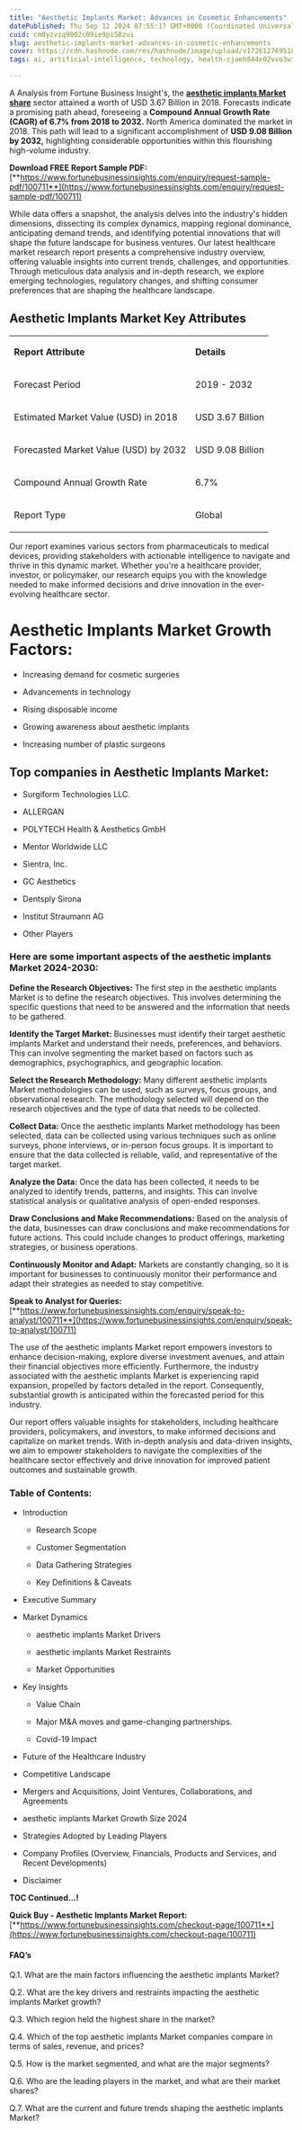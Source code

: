 ```yaml
---
title: "Aesthetic Implants Market: Advances in Cosmetic Enhancements"
datePublished: Thu Sep 12 2024 07:55:17 GMT+0000 (Coordinated Universal Time)
cuid: cm0yzviq9002c09ie9pi58zui
slug: aesthetic-implants-market-advances-in-cosmetic-enhancements
cover: https://cdn.hashnode.com/res/hashnode/image/upload/v1726127695182/d1eb90d6-2553-4ae7-af1c-f91a7f2a6413.png
tags: ai, artificial-intelligence, technology, health-cjaeh844x02vvo3wtj5r2s75q, healthcare

---
```


A Analysis from Fortune Business Insight's, the [**aesthetic implants Market share**](https://www.fortunebusinessinsights.com/industry-reports/aesthetic-implants-market-100711) sector attained a worth of USD 3.67 Billion in 2018. Forecasts indicate a promising path ahead, foreseeing a **Compound Annual Growth Rate (CAGR) of 6.7% from 2018 to 2032.** North America dominated the market in 2018. This path will lead to a significant accomplishment of **USD 9.08 Billion by 2032,** highlighting considerable opportunities within this flourishing high-volume industry.

**Download FREE Report Sample PDF:** [**https://www.fortunebusinessinsights.com/enquiry/request-sample-pdf/100711**](https://www.fortunebusinessinsights.com/enquiry/request-sample-pdf/100711)

While data offers a snapshot, the analysis delves into the industry's hidden dimensions, dissecting its complex dynamics, mapping regional dominance, anticipating demand trends, and identifying potential innovations that will shape the future landscape for business ventures. Our latest healthcare market research report presents a comprehensive industry overview, offering valuable insights into current trends, challenges, and opportunities. Through meticulous data analysis and in-depth research, we explore emerging technologies, regulatory changes, and shifting consumer preferences that are shaping the healthcare landscape.

## **Aesthetic Implants Market Key Attributes**

<table><tbody><tr><td colspan="1" rowspan="1"><p><strong>Report Attribute</strong></p></td><td colspan="1" rowspan="1"><p><strong>Details</strong></p></td></tr><tr><td colspan="1" rowspan="1"><p>Forecast Period</p></td><td colspan="1" rowspan="1"><p>2019 - 2032</p></td></tr><tr><td colspan="1" rowspan="1"><p>Estimated Market Value (USD) in&nbsp;2018</p></td><td colspan="1" rowspan="1"><p>USD 3.67 Billion</p></td></tr><tr><td colspan="1" rowspan="1"><p>Forecasted Market Value (USD) by&nbsp;2032</p></td><td colspan="1" rowspan="1"><p>USD 9.08 Billion</p></td></tr><tr><td colspan="1" rowspan="1"><p>Compound Annual Growth Rate</p></td><td colspan="1" rowspan="1"><p>6.7%</p></td></tr><tr><td colspan="1" rowspan="1"><p>Report Type</p></td><td colspan="1" rowspan="1"><p>Global</p></td></tr></tbody></table>

Our report examines various sectors from pharmaceuticals to medical devices, providing stakeholders with actionable intelligence to navigate and thrive in this dynamic market. Whether you're a healthcare provider, investor, or policymaker, our research equips you with the knowledge needed to make informed decisions and drive innovation in the ever-evolving healthcare sector.

# Aesthetic Implants Market Growth Factors:

* Increasing demand for cosmetic surgeries
    
* Advancements in technology
    
* Rising disposable income
    
* Growing awareness about aesthetic implants
    
* Increasing number of plastic surgeons
    

## **Top companies in Aesthetic Implants Market:**

* Surgiform Technologies LLC.
    
* ALLERGAN
    
* POLYTECH Health & Aesthetics GmbH
    
* Mentor Worldwide LLC
    
* Sientra, Inc.
    
* GC Aesthetics
    
* Dentsply Sirona
    
* Institut Straumann AG
    
* Other Players
    

### **Here are some important aspects of the aesthetic implants Market 2024-2030:**

**Define the Research Objectives:** The first step in the aesthetic implants Market is to define the research objectives. This involves determining the specific questions that need to be answered and the information that needs to be gathered.

**Identify the Target Market:** Businesses must identify their target aesthetic implants Market and understand their needs, preferences, and behaviors. This can involve segmenting the market based on factors such as demographics, psychographics, and geographic location.

**Select the Research Methodology:** Many different aesthetic implants Market methodologies can be used, such as surveys, focus groups, and observational research. The methodology selected will depend on the research objectives and the type of data that needs to be collected.

**Collect Data:** Once the aesthetic implants Market methodology has been selected, data can be collected using various techniques such as online surveys, phone interviews, or in-person focus groups. It is important to ensure that the data collected is reliable, valid, and representative of the target market.

**Analyze the Data:** Once the data has been collected, it needs to be analyzed to identify trends, patterns, and insights. This can involve statistical analysis or qualitative analysis of open-ended responses.

**Draw Conclusions and Make Recommendations:** Based on the analysis of the data, businesses can draw conclusions and make recommendations for future actions. This could include changes to product offerings, marketing strategies, or business operations.

**Continuously Monitor and Adapt:** Markets are constantly changing, so it is important for businesses to continuously monitor their performance and adapt their strategies as needed to stay competitive.

**Speak to Analyst for Queries:** [**https://www.fortunebusinessinsights.com/enquiry/speak-to-analyst/100711**](https://www.fortunebusinessinsights.com/enquiry/speak-to-analyst/100711)

The use of the aesthetic implants Market report empowers investors to enhance decision-making, explore diverse investment avenues, and attain their financial objectives more efficiently. Furthermore, the industry associated with the aesthetic implants Market is experiencing rapid expansion, propelled by factors detailed in the report. Consequently, substantial growth is anticipated within the forecasted period for this industry.

Our report offers valuable insights for stakeholders, including healthcare providers, policymakers, and investors, to make informed decisions and capitalize on market trends. With in-depth analysis and data-driven insights, we aim to empower stakeholders to navigate the complexities of the healthcare sector effectively and drive innovation for improved patient outcomes and sustainable growth.

### **Table of Contents:**

* Introduction
    
    * Research Scope
        
    * Customer Segmentation
        
    * Data Gathering Strategies
        
    * Key Definitions & Caveats
        
* Executive Summary
    
* Market Dynamics
    
    * aesthetic implants Market Drivers
        
    * aesthetic implants Market Restraints
        
    * Market Opportunities
        
* Key Insights
    
    * Value Chain
        
    * Major M&A moves and game-changing partnerships.
        
    * Covid-19 Impact
        
* Future of the Healthcare Industry
    
* Competitive Landscape
    
* Mergers and Acquisitions, Joint Ventures, Collaborations, and Agreements
    
* aesthetic implants Market Growth Size 2024
    
* Strategies Adopted by Leading Players
    
* Company Profiles (Overview, Financials, Products and Services, and Recent Developments)
    
* Disclaimer
    

**TOC Continued…!**

**Quick Buy - Aesthetic Implants Market Report:** [**https://www.fortunebusinessinsights.com/checkout-page/100711**](https://www.fortunebusinessinsights.com/checkout-page/100711)

#### **FAQ’s**

Q.1. What are the main factors influencing the aesthetic implants Market?

Q.2. What are the key drivers and restraints impacting the aesthetic implants Market growth?

Q.3. Which region held the highest share in the market?

Q.4. Which of the top aesthetic implants Market companies compare in terms of sales, revenue, and prices?

Q.5. How is the market segmented, and what are the major segments?

Q.6. Who are the leading players in the market, and what are their market shares?

Q.7. What are the current and future trends shaping the aesthetic implants Market?